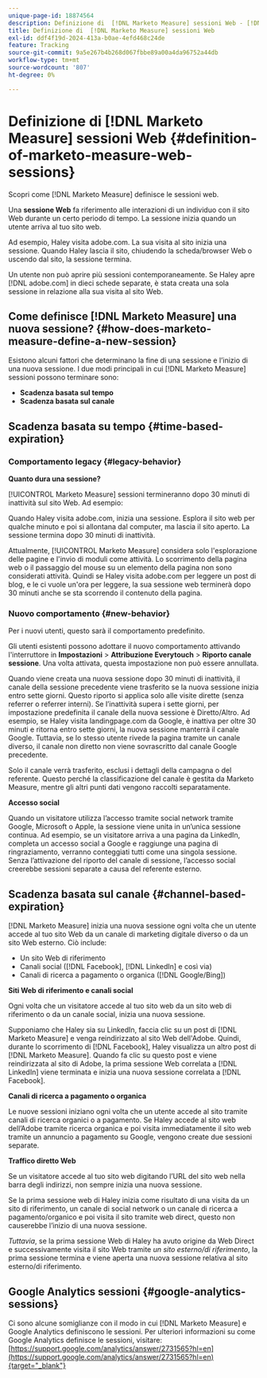 ```yaml
---
unique-page-id: 18874564
description: Definizione di  [!DNL Marketo Measure] sessioni Web - [!DNL Marketo Measure]
title: Definizione di  [!DNL Marketo Measure] sessioni Web
exl-id: ddf4f19d-2024-413a-b0ae-4efd468c24de
feature: Tracking
source-git-commit: 9a5e267b4b268d067fbbe89a00a4da96752a44db
workflow-type: tm+mt
source-wordcount: '807'
ht-degree: 0%

---
```


# Definizione di [!DNL Marketo Measure] sessioni Web {#definition-of-marketo-measure-web-sessions}

Scopri come [!DNL Marketo Measure] definisce le sessioni web.

Una **sessione Web** fa riferimento alle interazioni di un individuo con il sito Web durante un certo periodo di tempo. La sessione inizia quando un utente arriva al tuo sito web.

Ad esempio, Haley visita adobe.com. La sua visita al sito inizia una sessione. Quando Haley lascia il sito, chiudendo la scheda/browser Web o uscendo dal sito, la sessione termina.

Un utente non può aprire più sessioni contemporaneamente. Se Haley apre [!DNL adobe.com] in dieci schede separate, è stata creata una sola sessione in relazione alla sua visita al sito Web.

## Come definisce [!DNL Marketo Measure] una nuova sessione? {#how-does-marketo-measure-define-a-new-session}

Esistono alcuni fattori che determinano la fine di una sessione e l’inizio di una nuova sessione. I due modi principali in cui [!DNL Marketo Measure] sessioni possono terminare sono:

* **Scadenza basata sul tempo**
* **Scadenza basata sul canale**

## Scadenza basata su tempo {#time-based-expiration}

### Comportamento legacy {#legacy-behavior}

**Quanto dura una sessione?**

[!UICONTROL Marketo Measure] sessioni termineranno dopo 30 minuti di inattività sul sito Web. Ad esempio:

Quando Haley visita adobe.com, inizia una sessione. Esplora il sito web per qualche minuto e poi si allontana dal computer, ma lascia il sito aperto. La sessione termina dopo 30 minuti di inattività.

Attualmente, [!UICONTROL Marketo Measure] considera solo l&#39;esplorazione delle pagine e l&#39;invio di moduli come attività. Lo scorrimento della pagina web o il passaggio del mouse su un elemento della pagina non sono considerati attività. Quindi se Haley visita adobe.com per leggere un post di blog, e le ci vuole un&#39;ora per leggere, la sua sessione web terminerà dopo 30 minuti anche se sta scorrendo il contenuto della pagina.

### Nuovo comportamento {#new-behavior}

Per i nuovi utenti, questo sarà il comportamento predefinito.

Gli utenti esistenti possono adottare il nuovo comportamento attivando l&#39;interruttore in **Impostazioni** > **Attribuzione Everytouch** > **Riporto canale sessione**. Una volta attivata, questa impostazione non può essere annullata.

Quando viene creata una nuova sessione dopo 30 minuti di inattività, il canale della sessione precedente viene trasferito se la nuova sessione inizia entro sette giorni. Questo riporto si applica solo alle visite dirette (senza referrer o referrer interni). Se l’inattività supera i sette giorni, per impostazione predefinita il canale della nuova sessione è Diretto/Altro. Ad esempio, se Haley visita landingpage.com da Google, è inattiva per oltre 30 minuti e ritorna entro sette giorni, la nuova sessione manterrà il canale Google. Tuttavia, se lo stesso utente rivede la pagina tramite un canale diverso, il canale non diretto non viene sovrascritto dal canale Google precedente.

Solo il canale verrà trasferito, esclusi i dettagli della campagna o del referente. Questo perché la classificazione del canale è gestita da Marketo Measure, mentre gli altri punti dati vengono raccolti separatamente.

**Accesso social**

Quando un visitatore utilizza l’accesso tramite social network tramite Google, Microsoft o Apple, la sessione viene unita in un’unica sessione continua. Ad esempio, se un visitatore arriva a una pagina da LinkedIn, completa un accesso social a Google e raggiunge una pagina di ringraziamento, verranno conteggiati tutti come una singola sessione. Senza l’attivazione del riporto del canale di sessione, l’accesso social creerebbe sessioni separate a causa del referente esterno.

## Scadenza basata sul canale {#channel-based-expiration}

[!DNL Marketo Measure] inizia una nuova sessione ogni volta che un utente accede al tuo sito Web da un canale di marketing digitale diverso o da un sito Web esterno. Ciò include:

* Un sito Web di riferimento
* Canali social ([!DNL Facebook], [!DNL LinkedIn] e così via)
* Canali di ricerca a pagamento o organica ([!DNL Google/Bing])

**Siti Web di riferimento e canali social**

Ogni volta che un visitatore accede al tuo sito web da un sito web di riferimento o da un canale social, inizia una nuova sessione.

Supponiamo che Haley sia su LinkedIn, faccia clic su un post di [!DNL Marketo Measure] e venga reindirizzato al sito Web dell&#39;Adobe. Quindi, durante lo scorrimento di [!DNL Facebook], Haley visualizza un altro post di [!DNL Marketo Measure]. Quando fa clic su questo post e viene reindirizzata al sito di Adobe, la prima sessione Web correlata a [!DNL LinkedIn] viene terminata e inizia una nuova sessione correlata a [!DNL Facebook].

**Canali di ricerca a pagamento o organica**

Le nuove sessioni iniziano ogni volta che un utente accede al sito tramite canali di ricerca organici o a pagamento. Se Haley accede al sito web dell’Adobe tramite ricerca organica e poi visita immediatamente il sito web tramite un annuncio a pagamento su Google, vengono create due sessioni separate.

**Traffico diretto Web**

Se un visitatore accede al tuo sito web digitando l’URL del sito web nella barra degli indirizzi, non sempre inizia una nuova sessione.

Se la prima sessione web di Haley inizia come risultato di una visita da un sito di riferimento, un canale di social network o un canale di ricerca a pagamento/organico e poi visita il sito tramite web direct, questo non causerebbe l’inizio di una nuova sessione.

_Tuttavia_, se la prima sessione Web di Haley ha avuto origine da Web Direct e successivamente visita il sito Web tramite _un sito esterno/di riferimento_, la prima sessione termina e viene aperta una nuova sessione relativa al sito esterno/di riferimento.

## Google Analytics sessioni {#google-analytics-sessions}

Ci sono alcune somiglianze con il modo in cui [!DNL Marketo Measure] e Google Analytics definiscono le sessioni. Per ulteriori informazioni su come Google Analytics definisce le sessioni, visitare: [https://support.google.com/analytics/answer/2731565?hl=en](https://support.google.com/analytics/answer/2731565?hl=en){target="_blank"}
